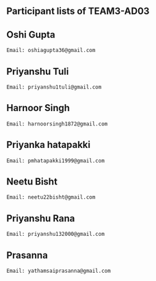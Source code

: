 ## Participant lists of TEAM3-AD03

## Oshi Gupta
    Email: oshiagupta36@gmail.com 

## Priyanshu Tuli 
    Email: priyanshu1tuli@gmail.com 

## Harnoor Singh 
    Email: harnoorsingh1872@gmail.com 

## Priyanka hatapakki 
    Email: pmhatapakki1999@gmail.com 

## Neetu Bisht 
    Email: neetu22bisht@gmail.com 

## Priyanshu Rana 
    Email: priyanshu132000@gmail.com 

## Prasanna 
    Email: yathamsaiprasanna@gmail.com 